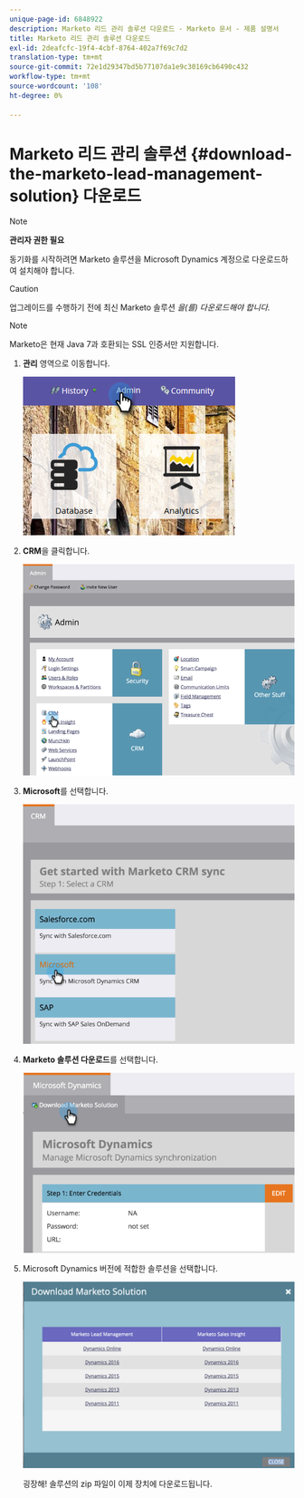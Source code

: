 ```yaml
---
unique-page-id: 6848922
description: Marketo 리드 관리 솔루션 다운로드 - Marketo 문서 - 제품 설명서
title: Marketo 리드 관리 솔루션 다운로드
exl-id: 2deafcfc-19f4-4cbf-8764-402a7f69c7d2
translation-type: tm+mt
source-git-commit: 72e1d29347bd5b77107da1e9c30169cb6490c432
workflow-type: tm+mt
source-wordcount: '108'
ht-degree: 0%

---
```


# Marketo 리드 관리 솔루션 {#download-the-marketo-lead-management-solution} 다운로드

>[!NOTE]
>
>**관리자 권한 필요**

동기화를 시작하려면 Marketo 솔루션을 Microsoft Dynamics 계정으로 다운로드하여 설치해야 합니다.

>[!CAUTION]
>
>업그레이드를 수행하기 전에 최신 Marketo 솔루션 _을(를) 다운로드해야 합니다._

>[!NOTE]
>
>Marketo은 현재 Java 7과 호환되는 SSL 인증서만 지원합니다.

1. **관리** 영역으로 이동합니다.

   ![](assets/admin-1.png)

1. **CRM**&#x200B;을 클릭합니다.

   ![](assets/image2015-3-11-13-3a7-3a11.png)

1. **Microsoft**&#x200B;를 선택합니다.

   ![](assets/image2015-3-11-13-3a9-3a7.png)

1. **Marketo 솔루션 다운로드**&#x200B;를 선택합니다.

   ![](assets/image2015-3-11-13-3a10-3a4.png)

1. Microsoft Dynamics 버전에 적합한 솔루션을 선택합니다.

   ![](assets/msd-online-1.png)

   굉장해! 솔루션의 zip 파일이 이제 장치에 다운로드됩니다.
